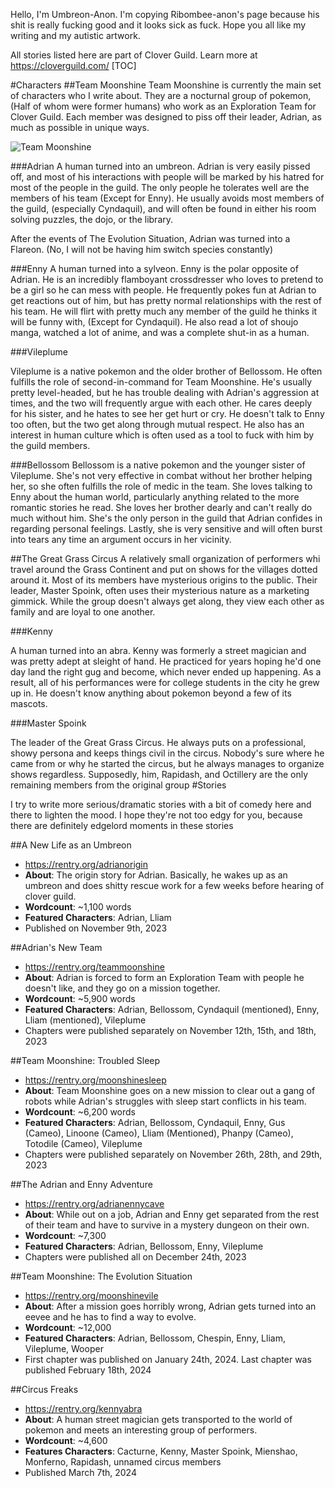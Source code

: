 Hello, I'm Umbreon-Anon. I'm copying Ribombee-anon's page because his shit is really fucking good and it looks sick as fuck. Hope you all like my writing and my autistic artwork.

All stories listed here are part of Clover Guild. Learn more at https://cloverguild.com/
[TOC]

#Characters
##Team Moonshine
Team Moonshine is currently the main set of characters who I write about. They are a nocturnal group of pokemon, (Half of whom were former humans) who work as an Exploration Team for Clover Guild. Each member was designed to piss off their leader, Adrian, as much as possible in unique ways.

![Team Moonshine](https://i.imgur.com/5LCnSwW.png)

###Adrian
A human turned into an umbreon. Adrian is very easily pissed off, and most of his interactions with people will be marked by his hatred for most of the people in the guild. The only people he tolerates well are the members of his team (Except for Enny). He usually avoids most members of the guild, (especially Cyndaquil), and will often be found in either his room solving puzzles, the dojo, or the library.

After the events of The Evolution Situation, Adrian was turned into a Flareon. (No, I will not be having him switch species constantly)

###Enny
A human turned into a sylveon. Enny is the polar opposite of Adrian. He is an incredibly flamboyant crossdresser who loves to pretend to be a girl so he can mess with people. He frequently pokes fun at Adrian to get reactions out of him, but has pretty normal relationships with the rest of his team. He will flirt with pretty much any member of the guild he thinks it will be funny with, (Except for Cyndaquil). He also read a lot of shoujo manga, watched a lot of anime, and was a complete shut-in as a human.

###Vileplume

Vileplume is a native pokemon and the older brother of Bellossom. He often fulfills the role of second-in-command for Team Moonshine. He's usually pretty level-headed, but he has trouble dealing with Adrian's aggression at times, and the two will frequently argue with each other.  He cares deeply for his sister, and he hates to see her get hurt or cry. He doesn't talk to Enny too often, but the two get along through mutual respect. He also has an interest in human culture which is often used as a tool to fuck with him by the guild members.

###Bellossom
Bellossom is a native pokemon and the younger sister of Vileplume. She's not very effective in combat without her brother helping her, so she often fulfills the role of medic in the team. She loves talking to Enny about the human world, particularly anything related to the more romantic stories he read. She loves her brother dearly and can't really do much without him. She's the only person in the guild that Adrian confides in regarding personal feelings. Lastly, she is very sensitive and will often burst into tears any time an argument occurs in her vicinity.

##The Great Grass Circus
A relatively small organization of performers whi travel around the Grass Continent and put on shows for the villages dotted around it. Most of its members have mysterious origins to the public. Their leader, Master Spoink, often uses their mysterious nature as a marketing gimmick. While the group doesn't always get along, they view each other as family and are loyal to one another.

###Kenny

A human turned into an abra. Kenny was formerly a street magician and was pretty adept at sleight of hand. He practiced for years hoping he'd one day land the right gug and become, which never ended up happening. As a result, all of his performances were for college students in the city he grew up in. He doesn't know anything about pokemon beyond a few of its mascots. 

###Master Spoink

The leader of the Great Grass Circus. He always puts on a professional, showy persona and keeps things civil in the circus. Nobody's sure where he came from or why he started the circus, but he always manages to organize shows regardless. Supposedly, him, Rapidash, and Octillery are the only remaining members from the original group
#Stories

I try to write more serious/dramatic stories with a bit of comedy here and there to lighten the mood. I hope they're not too edgy for you, because there are definitely edgelord moments in these stories


##A New Life as an Umbreon
- https://rentry.org/adrianorigin
- **About**: The origin story for Adrian. Basically, he wakes up as an umbreon and does shitty rescue work for a few weeks before hearing of clover guild.
- **Wordcount**: ~1,100 words
- **Featured Characters**: Adrian, Lliam
- Published on November 9th, 2023

##Adrian's New Team
- https://rentry.org/teammoonshine
- **About**: Adrian is forced to form an Exploration Team with people he doesn't like, and they go on a mission together.
- **Wordcount**: ~5,900 words
- **Featured Characters**: Adrian, Bellossom, Cyndaquil (mentioned), Enny, Lliam (mentioned), Vileplume
- Chapters were published separately on November 12th, 15th, and 18th, 2023

##Team Moonshine: Troubled Sleep
- https://rentry.org/moonshinesleep
- **About**: Team Moonshine goes on a new mission to clear out a gang of robots while Adrian's struggles with sleep start conflicts in his team.
- **Wordcount**:  ~6,200 words
- **Featured Characters**: Adrian, Bellossom, Cyndaquil, Enny, Gus (Cameo), Linoone (Cameo), Lliam (Mentioned), Phanpy (Cameo), Totodile (Cameo), Vileplume
- Chapters were published separately on November 26th, 28th, and 29th, 2023

##The Adrian and Enny Adventure
- https://rentry.org/adrianennycave
- **About**: While out on a job, Adrian and Enny get separated from the rest of their team and have to survive in a mystery dungeon on their own.
- **Wordcount**: ~7,300
- **Featured Characters**: Adrian, Bellossom, Enny, Vileplume
- Chapters were published all on December 24th, 2023

##Team Moonshine: The Evolution Situation
- https://rentry.org/moonshinevile
- **About**: After a mission goes horribly wrong, Adrian gets turned into an eevee and he has to find a way to evolve.
- **Wordcount**: ~12,000
- **Featured Characters**: Adrian, Bellossom, Chespin, Enny, Lliam, Vileplume, Wooper
- First chapter was published on January 24th, 2024. Last chapter was published February 18th, 2024

##Circus Freaks
- https://rentry.org/kennyabra
- **About**: A human street magician gets transported to the world of pokemon and meets an interesting group of performers.
- **Wordcount**: ~4,600
- **Features Characters**: Cacturne, Kenny, Master Spoink, Mienshao, Monferno, Rapidash, unnamed circus members 
- Published March 7th, 2024